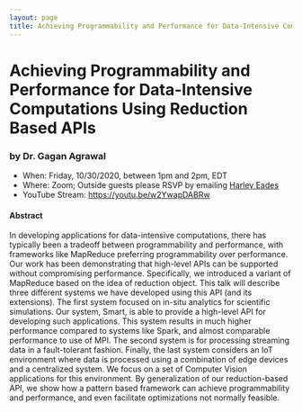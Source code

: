 ```yaml
---
layout: page
title: Achieving Programmability and Performance for Data-Intensive Computations Using Reduction Based APIs
---
```


Achieving Programmability and Performance for Data-Intensive Computations Using Reduction Based APIs
======
### by Dr. Gagan Agrawal

- When: Friday, 10/30/2020, between 1pm and 2pm, EDT
- Where: Zoom; Outside guests please RSVP by emailing <a href="mailto:harley.eades@gmail.com">Harley Eades</a>
- YouTube Stream: <https://youtu.be/w2YwapDABRw>

#### Abstract

In developing applications for data-intensive computations, there has
typically been a tradeoff between programmability and performance,
with frameworks like MapReduce preferring programmability over
performance. Our work has been demonstrating that high-level APIs can
be supported without compromising performance. Specifically, we
introduced a variant of MapReduce based on the idea of reduction
object. This talk will describe three different systems we have
developed using this API (and its extensions). The first system
focused on in-situ analytics for scientific simulations. Our system,
Smart, is able to provide a high-level API for developing such
applications. This system results in much higher performance compared
to systems like Spark, and almost comparable performance to use of
MPI.  The second system is for processing streaming data in a
fault-tolerant fashion. Finally, the last system considers an IoT
environment where data is processed using a combination of edge
devices and a centralized system. We focus on a set of Computer Vision
applications for this environment. By generalization of our
reduction-based API, we show how a pattern based framework can achieve
programmability and performance, and even facilitate optimizations not
normally feasible.